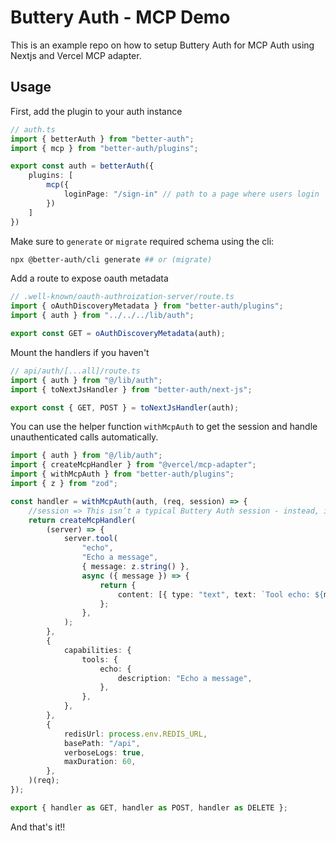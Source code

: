 # Buttery Auth - MCP Demo

This is an example repo on how to setup Buttery Auth for MCP Auth using Nextjs and Vercel MCP adapter.


## Usage

First, add the plugin to your auth instance

```ts
// auth.ts
import { betterAuth } from "better-auth";
import { mcp } from "better-auth/plugins";

export const auth = betterAuth({
    plugins: [
        mcp({
            loginPage: "/sign-in" // path to a page where users login
        })
    ]
})
```

Make sure to `generate` or `migrate` required schema using the cli:
```bash
npx @better-auth/cli generate ## or (migrate)
```

Add a route to expose oauth metadata

```ts
// .well-known/oauth-authroization-server/route.ts
import { oAuthDiscoveryMetadata } from "better-auth/plugins";
import { auth } from "../../../lib/auth";

export const GET = oAuthDiscoveryMetadata(auth);
```

Mount the handlers if you haven't

```ts
// api/auth/[...all]/route.ts
import { auth } from "@/lib/auth";
import { toNextJsHandler } from "better-auth/next-js";

export const { GET, POST } = toNextJsHandler(auth);
```

You can use the helper function `withMcpAuth` to get the session and handle unauthenticated calls automatically.

```ts
import { auth } from "@/lib/auth";
import { createMcpHandler } from "@vercel/mcp-adapter";
import { withMcpAuth } from "better-auth/plugins";
import { z } from "zod";

const handler = withMcpAuth(auth, (req, session) => {
    //session => This isn’t a typical Buttery Auth session - instead, it returns the access token record along with the scopes and user ID.
	return createMcpHandler(
		(server) => {
			server.tool(
				"echo",
				"Echo a message",
				{ message: z.string() },
				async ({ message }) => {
					return {
						content: [{ type: "text", text: `Tool echo: ${message}` }],
					};
				},
			);
		},
		{
			capabilities: {
				tools: {
					echo: {
						description: "Echo a message",
					},
				},
			},
		},
		{
			redisUrl: process.env.REDIS_URL,
			basePath: "/api",
			verboseLogs: true,
			maxDuration: 60,
		},
	)(req);
});

export { handler as GET, handler as POST, handler as DELETE };
```

And that's it!!
